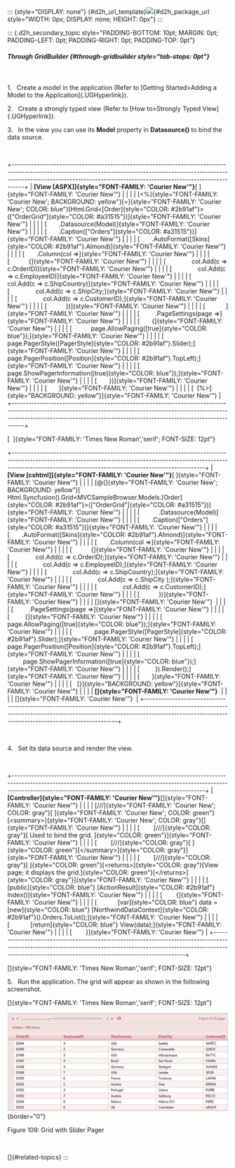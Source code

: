 ::: {style="DISPLAY: none"}
[](ms-xhelp:///?Id=d2h_url_template){#d2h_url_template}![](!package_url!){#d2h_package_url style="WIDTH: 0px; DISPLAY: none; HEIGHT: 0px"}
:::

::: {.d2h_secondary_topic style="PADDING-BOTTOM: 10pt; MARGIN: 0pt; PADDING-LEFT: 0pt; PADDING-RIGHT: 0pt; PADDING-TOP: 0pt"}
##### Through GridBuilder {#through-gridbuilder style="tab-stops: 0pt"}

 

1.   Create a model in the application (Refer to [Getting Started\>Adding a Model to the Application]{.UGHyperlink}).

2.   Create a strongly typed view (Refer to [How to\>Strongly Typed View]{.UGHyperlink}).

3.   In the view you can use its **Model** property in **Datasource()** to bind the data source. 

 

+----------------------------------------------------------------------------------------------------------------------------------------------------------------------------------------------------------------------------------------------+
| **[View \[ASPX\]]{style="FONT-FAMILY: 'Courier New'"}**[ ]{style="FONT-FAMILY: 'Courier New'"}                                                                                                                                               |
|                                                                                                                                                                                                                                              |
| [\<%]{style="FONT-FAMILY: 'Courier New'; BACKGROUND: yellow"}[=]{style="FONT-FAMILY: 'Courier New'; COLOR: blue"}[Html.Grid\<[Order]{style="COLOR: #2b91af"}\>([\"OrderGrid\"]{style="COLOR: #a31515"})]{style="FONT-FAMILY: 'Courier New'"} |
|                                                                                                                                                                                                                                              |
| [       .Datasource(Model)]{style="FONT-FAMILY: 'Courier New'"}                                                                                                                                                                              |
|                                                                                                                                                                                                                                              |
| [       .Caption([\"Orders\"]{style="COLOR: #a31515"})]{style="FONT-FAMILY: 'Courier New'"}                                                                                                                                                  |
|                                                                                                                                                                                                                                              |
| [       .AutoFormat([Skins]{style="COLOR: #2b91af"}.Almond)]{style="FONT-FAMILY: 'Courier New'"}                                                                                                                                             |
|                                                                                                                                                                                                                                              |
| [       .Column(col =\>]{style="FONT-FAMILY: 'Courier New'"}                                                                                                                                                                                 |
|                                                                                                                                                                                                                                              |
| [           {]{style="FONT-FAMILY: 'Courier New'"}                                                                                                                                                                                           |
|                                                                                                                                                                                                                                              |
| [               col.Add(c =\> c.OrderID)]{style="FONT-FAMILY: 'Courier New'"}                                                                                                                                                                |
|                                                                                                                                                                                                                                              |
| [               col.Add(c =\> c.EmployeeID)]{style="FONT-FAMILY: 'Courier New'"}                                                                                                                                                             |
|                                                                                                                                                                                                                                              |
| [               col.Add(c =\> c.ShipCountry)]{style="FONT-FAMILY: 'Courier New'"}                                                                                                                                                            |
|                                                                                                                                                                                                                                              |
| [               col.Add(c =\> c.ShipCity;]{style="FONT-FAMILY: 'Courier New'"}                                                                                                                                                               |
|                                                                                                                                                                                                                                              |
| [               col.Add(c =\> c.CustomerID);]{style="FONT-FAMILY: 'Courier New'"}                                                                                                                                                            |
|                                                                                                                                                                                                                                              |
| [           })]{style="FONT-FAMILY: 'Courier New'"}                                                                                                                                                                                          |
|                                                                                                                                                                                                                                              |
| [            ]{style="FONT-FAMILY: 'Courier New'"}                                                                                                                                                                                           |
|                                                                                                                                                                                                                                              |
| [         .PageSettings(page =\>]{style="FONT-FAMILY: 'Courier New'"}                                                                                                                                                                        |
|                                                                                                                                                                                                                                              |
| [       {]{style="FONT-FAMILY: 'Courier New'"}                                                                                                                                                                                               |
|                                                                                                                                                                                                                                              |
| [           page.AllowPaging([true]{style="COLOR: blue"});]{style="FONT-FAMILY: 'Courier New'"}                                                                                                                                              |
|                                                                                                                                                                                                                                              |
| [           page.PagerStyle([PagerStyle]{style="COLOR: #2b91af"}.Slider);]{style="FONT-FAMILY: 'Courier New'"}                                                                                                                               |
|                                                                                                                                                                                                                                              |
| [           page.PagerPosition([Position]{style="COLOR: #2b91af"}.TopLeft);]{style="FONT-FAMILY: 'Courier New'"}                                                                                                                             |
|                                                                                                                                                                                                                                              |
| [           page.ShowPagerInformation([true]{style="COLOR: blue"});]{style="FONT-FAMILY: 'Courier New'"}                                                                                                                                     |
|                                                                                                                                                                                                                                              |
| [       })]{style="FONT-FAMILY: 'Courier New'"}                                                                                                                                                                                              |
|                                                                                                                                                                                                                                              |
| [       ]{style="FONT-FAMILY: 'Courier New'"}                                                                                                                                                                                                |
|                                                                                                                                                                                                                                              |
| [  [%\>]{style="BACKGROUND: yellow"}]{style="FONT-FAMILY: 'Courier New'"}                                                                                                                                                                    |
+----------------------------------------------------------------------------------------------------------------------------------------------------------------------------------------------------------------------------------------------+

[  ]{style="FONT-FAMILY: 'Times New Roman','serif'; FONT-SIZE: 12pt"}

+--------------------------------------------------------------------------------------------------------------------------------------------------------------------------------------------------------------------------------+
| **[View \[cshtml\]]{style="FONT-FAMILY: 'Courier New'"}**[ ]{style="FONT-FAMILY: 'Courier New'"}                                                                                                                               |
|                                                                                                                                                                                                                                |
| [\@{]{style="FONT-FAMILY: 'Courier New'; BACKGROUND: yellow"}[ Html.Syncfusion().Grid\<MVCSampleBrowser.Models.[Order]{style="COLOR: #2b91af"}\>([\"OrderGrid\"]{style="COLOR: #a31515"})]{style="FONT-FAMILY: 'Courier New'"} |
|                                                                                                                                                                                                                                |
| [           .Datasource(Model)]{style="FONT-FAMILY: 'Courier New'"}                                                                                                                                                            |
|                                                                                                                                                                                                                                |
| [       .Caption([\"Orders\"]{style="COLOR: #a31515"})]{style="FONT-FAMILY: 'Courier New'"}                                                                                                                                    |
|                                                                                                                                                                                                                                |
| [       .AutoFormat([Skins]{style="COLOR: #2b91af"}.Almond)]{style="FONT-FAMILY: 'Courier New'"}                                                                                                                               |
|                                                                                                                                                                                                                                |
| [       .Column(col =\>]{style="FONT-FAMILY: 'Courier New'"}                                                                                                                                                                   |
|                                                                                                                                                                                                                                |
| [           {]{style="FONT-FAMILY: 'Courier New'"}                                                                                                                                                                             |
|                                                                                                                                                                                                                                |
| [               col.Add(c =\> c.OrderID);]{style="FONT-FAMILY: 'Courier New'"}                                                                                                                                                 |
|                                                                                                                                                                                                                                |
| [               col.Add(c =\> c.EmployeeID);]{style="FONT-FAMILY: 'Courier New'"}                                                                                                                                              |
|                                                                                                                                                                                                                                |
| [               col.Add(c =\> c.ShipCountry);]{style="FONT-FAMILY: 'Courier New'"}                                                                                                                                             |
|                                                                                                                                                                                                                                |
| [               col.Add(c =\> c.ShipCity );]{style="FONT-FAMILY: 'Courier New'"}                                                                                                                                               |
|                                                                                                                                                                                                                                |
| [               col.Add(c =\> c.CustomerID);]{style="FONT-FAMILY: 'Courier New'"}                                                                                                                                              |
|                                                                                                                                                                                                                                |
| [           })]{style="FONT-FAMILY: 'Courier New'"}                                                                                                                                                                            |
|                                                                                                                                                                                                                                |
| []{style="FONT-FAMILY: 'Courier New'"}                                                                                                                                                                                         |
|                                                                                                                                                                                                                                |
| [         .PageSettings(page =\>]{style="FONT-FAMILY: 'Courier New'"}                                                                                                                                                          |
|                                                                                                                                                                                                                                |
| [         {]{style="FONT-FAMILY: 'Courier New'"}                                                                                                                                                                               |
|                                                                                                                                                                                                                                |
| [             page.AllowPaging([true]{style="COLOR: blue"});]{style="FONT-FAMILY: 'Courier New'"}                                                                                                                              |
|                                                                                                                                                                                                                                |
| [             page.PagerStyle([PagerStyle]{style="COLOR: #2b91af"}.Slider);]{style="FONT-FAMILY: 'Courier New'"}                                                                                                               |
|                                                                                                                                                                                                                                |
| [             page.PagerPosition([Position]{style="COLOR: #2b91af"}.TopLeft);]{style="FONT-FAMILY: 'Courier New'"}                                                                                                             |
|                                                                                                                                                                                                                                |
| [             page.ShowPagerInformation([true]{style="COLOR: blue"});]{style="FONT-FAMILY: 'Courier New'"}                                                                                                                     |
|                                                                                                                                                                                                                                |
| [         }).Render();]{style="FONT-FAMILY: 'Courier New'"}                                                                                                                                                                    |
|                                                                                                                                                                                                                                |
| [       ]{style="FONT-FAMILY: 'Courier New'"}                                                                                                                                                                                  |
|                                                                                                                                                                                                                                |
| [   [}]{style="BACKGROUND: yellow"}]{style="FONT-FAMILY: 'Courier New'"}                                                                                                                                                       |
|                                                                                                                                                                                                                                |
| **[]{style="FONT-FAMILY: 'Courier New'"}**                                                                                                                                                                                     |
|                                                                                                                                                                                                                                |
| []{style="FONT-FAMILY: 'Courier New'"}                                                                                                                                                                                         |
+--------------------------------------------------------------------------------------------------------------------------------------------------------------------------------------------------------------------------------+

 

4.   Set its data source and render the view.

 

+--------------------------------------------------------------------------------------------------------------------------------------------------------------------------------------------------------------------------------+
| **[Controller]{style="FONT-FAMILY: 'Courier New'"}**[]{style="FONT-FAMILY: 'Courier New'"}                                                                                                                                     |
|                                                                                                                                                                                                                                |
| [///]{style="FONT-FAMILY: 'Courier New'; COLOR: gray"}[ ]{style="FONT-FAMILY: 'Courier New'; COLOR: green"}[\<summary\>]{style="FONT-FAMILY: 'Courier New'; COLOR: gray"}[]{style="FONT-FAMILY: 'Courier New'"}                |
|                                                                                                                                                                                                                                |
| [        [///]{style="COLOR: gray"}[ Used to bind the grid. ]{style="COLOR: green"}]{style="FONT-FAMILY: 'Courier New'"}                                                                                                       |
|                                                                                                                                                                                                                                |
| [        [///]{style="COLOR: gray"}[ ]{style="COLOR: green"}[\</summary\>]{style="COLOR: gray"}]{style="FONT-FAMILY: 'Courier New'"}                                                                                           |
|                                                                                                                                                                                                                                |
| [        [///]{style="COLOR: gray"}[ ]{style="COLOR: green"}[\<returns\>]{style="COLOR: gray"}[View page; it displays the grid.]{style="COLOR: green"}[\</returns\>]{style="COLOR: gray"}]{style="FONT-FAMILY: 'Courier New'"} |
|                                                                                                                                                                                                                                |
| [        [public]{style="COLOR: blue"} [ActionResult]{style="COLOR: #2b91af"} Index()]{style="FONT-FAMILY: 'Courier New'"}                                                                                                     |
|                                                                                                                                                                                                                                |
| [        {]{style="FONT-FAMILY: 'Courier New'"}                                                                                                                                                                                |
|                                                                                                                                                                                                                                |
| [            [var]{style="COLOR: blue"} data = [new]{style="COLOR: blue"} [NorthwindDataContext]{style="COLOR: #2b91af"}().Orders.ToList();]{style="FONT-FAMILY: 'Courier New'"}                                               |
|                                                                                                                                                                                                                                |
| [            [return]{style="COLOR: blue"} View(data);]{style="FONT-FAMILY: 'Courier New'"}                                                                                                                                    |
|                                                                                                                                                                                                                                |
| [        }]{style="FONT-FAMILY: 'Courier New'"}                                                                                                                                                                                |
+--------------------------------------------------------------------------------------------------------------------------------------------------------------------------------------------------------------------------------+

[]{style="FONT-FAMILY: 'Times New Roman','serif'; FONT-SIZE: 12pt"} 

5.   Run the application. The grid will appear as shown in the following screenshot.

[]{style="FONT-FAMILY: 'Times New Roman','serif'; FONT-SIZE: 12pt"} 

![Description: Description: C:\\Users\\krishnarajd\\Desktop\\SliderPager.png](ImagesExt/image58_110.jpg){border="0"}

Figure 109: Grid with Slider Pager

 

[]{#related-topics}
:::
